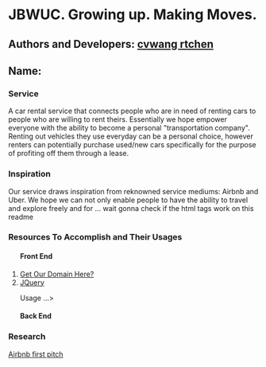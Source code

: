 <h1> JBWUC. Growing up. Making Moves. </h1>

<h2> Authors and Developers: 
  <a href = "https://github.com/cvwang"> cvwang </a>
  <a href = "https://github.com/ryantc94"> rtchen </a>

<h2> Name: </h2>

<h3> Service </h3>

A car rental service that connects people who are in need of renting cars to people who are willing to rent theirs. Essentially we hope empower everyone with the ability to become a personal "transportation company". Renting out vehicles they use everyday can be a personal choice, however renters can potentially purchase used/new cars specifically for the purpose of profiting off them through a lease. 

<h3> Inspiration </h3>

Our service draws inspiration from reknowned service mediums: Airbnb and Uber. We hope we can not only enable people to have the ability to travel and explore freely and for ... wait gonna check if the html tags work on this readme

<h3> Resources To Accomplish and Their Usages </h3> 
    <ol><h4> Front End </h4>
      <li><a href="https://domains.google/"> Get Our Domain Here? </a>
      <li><a href="http://api.jquery.com/"> JQuery </a>
        <p> Usage ...> 
      <h4> Back End </h4> 
    </ol>

<h3> Research </h3>

<a href="http://www.businessinsider.com/airbnb-a-13-billion-dollar-startups-first-ever-pitch-deck-2011-9#-1"> Airbnb first pitch </a>
